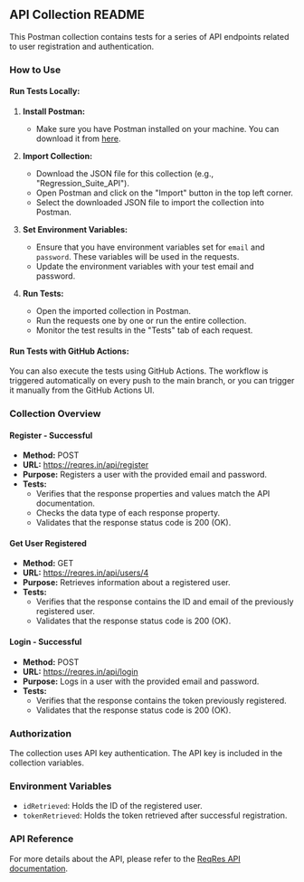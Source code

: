 ## API Collection README

This Postman collection contains tests for a series of API endpoints related to user registration and authentication.

### How to Use

#### Run Tests Locally:

1. **Install Postman:**
   - Make sure you have Postman installed on your machine. You can download it from [here](https://www.postman.com/downloads/).

2. **Import Collection:**
   - Download the JSON file for this collection (e.g., "Regression_Suite_API").
   - Open Postman and click on the "Import" button in the top left corner.
   - Select the downloaded JSON file to import the collection into Postman.

3. **Set Environment Variables:**
   - Ensure that you have environment variables set for `email` and `password`. These variables will be used in the requests.
   - Update the environment variables with your test email and password.

4. **Run Tests:**
   - Open the imported collection in Postman.
   - Run the requests one by one or run the entire collection.
   - Monitor the test results in the "Tests" tab of each request.

#### Run Tests with GitHub Actions:

You can also execute the tests using GitHub Actions. The workflow is triggered automatically on every push to the main branch, or you can trigger it manually from the GitHub Actions UI.

### Collection Overview

#### Register - Successful
- **Method:** POST
- **URL:** https://reqres.in/api/register
- **Purpose:** Registers a user with the provided email and password.
- **Tests:**
  - Verifies that the response properties and values match the API documentation.
  - Checks the data type of each response property.
  - Validates that the response status code is 200 (OK).

#### Get User Registered
- **Method:** GET
- **URL:** https://reqres.in/api/users/4
- **Purpose:** Retrieves information about a registered user.
- **Tests:**
  - Verifies that the response contains the ID and email of the previously registered user.
  - Validates that the response status code is 200 (OK).

#### Login - Successful
- **Method:** POST
- **URL:** https://reqres.in/api/login
- **Purpose:** Logs in a user with the provided email and password.
- **Tests:**
  - Verifies that the response contains the token previously registered.
  - Validates that the response status code is 200 (OK).

### Authorization
The collection uses API key authentication. The API key is included in the collection variables.

### Environment Variables
- `idRetrieved`: Holds the ID of the registered user.
- `tokenRetrieved`: Holds the token retrieved after successful registration.

### API Reference
For more details about the API, please refer to the [ReqRes API documentation](https://reqres.in/).

